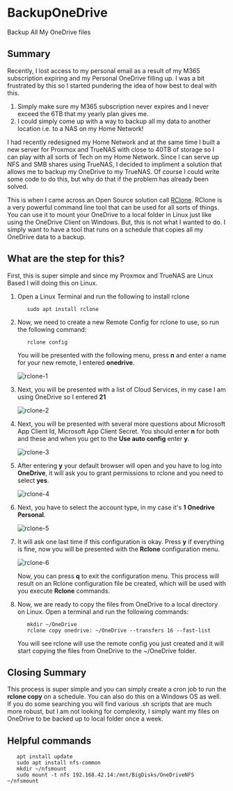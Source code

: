# BackupOneDrive
Backup All My OneDrive files

## Summary
Recently, I lost access to my personal email as a result of my M365 subscription expiring and my Personal OneDrive filling up.  I was a bit frustrated by this so I started pundering the idea of how best to deal with this.  

   1. Simply make sure my M365 subscription never expires and I never exceed the 6TB that my yearly plan gives me.
   2. I could simply come up with a way to backup all my data to another location i.e. to a NAS on my Home Network!

I had recently redesigned my Home Network and at the same time I built a new server for Proxmox and TrueNAS with close to 40TB of storage so I can play with all sorts of Tech on my Home Network.  Since I can serve up NFS and SMB shares using TrueNAS, I decided to impliment a solution that allows me to backup my OneDrive to my TrueNAS.  Of course I could write some code to do this, but why do that if the problem has already been solved.  

This is when I came across an Open Source solution call [RClone](https://rclone.org/). RClone is a very powerful command line tool that can be used for all sorts of things.  You can use it to mount your OneDrive to a local folder in Linux just like using the OneDrive Client on Windows.  But, this is not what I wanted to do.  I simply want to have a tool that runs on a schedule that copies all my OneDrive data to a backup.

## What are the step for this?
First, this is super simple and since my Proxmox and TrueNAS are Linux Based I will doing this on Linux.

1. Open a Linux Terminal and run the following to install rclone

      ~~~
         sudo apt install rclone
      ~~~

2. Now, we need to create a new Remote Config for rclone to use, so run the following command:

     ~~~
        rclone config
     ~~~
     You will be presented with the following menu, press **n** and enter a name for your new remote, I entered **onedrive**.
     
     ![rclone-1](https://github.com/Rickcau/BackupOneDrive/assets/17052492/788a66f8-90d9-4f37-9a9f-ca6a3c1cbe13)

3. Next, you will be presented with a list of Cloud Services, in my case I am using OneDrive so I entered **21**
   
     ![rclone-2](https://github.com/Rickcau/BackupOneDrive/assets/17052492/92234242-fe73-44e4-a7ca-4aae52965bdd)

4. Next, you will be presented with several more questions about Microsoft App Client Id, Microsoft App Client Secret.  You should enter **n** for both and these and when you get to the **Use auto config** enter **y**.

   ![rclone-3](https://github.com/Rickcau/BackupOneDrive/assets/17052492/6e22663e-851c-49e2-b92a-f1afde9eacf2)

5. After entering **y** your default browser will open and you have to log into **OneDrive**, it will ask you to grant permissions to rclone and you need to select **yes**.

   ![rclone-4](https://github.com/Rickcau/BackupOneDrive/assets/17052492/ac9816a9-7ba6-4339-83af-f5094f98ee53)

6. Next, you have to select the account type, in my case it's **1 Onedrive Personal**.

   ![rclone-5](https://github.com/Rickcau/BackupOneDrive/assets/17052492/c1a89d8c-7fbf-4f5e-8045-f1d2f147e5d8)

7. It will ask one last time if this configuration is okay.  Press **y** if everything is fine, now you will be presented with the **Rclone** configuration menu.

   ![rclone-6](https://github.com/Rickcau/BackupOneDrive/assets/17052492/d805f0d7-d53f-4b5f-b688-91664deb803f)

   Now, you can press **q** to exit the configuration menu.  This process will result on an Rclone configuration file be created, which will be used with you execute **Rclone** commands.

8. Now, we are ready to copy the files from OneDrive to a local directory on Linux.  Open a terminal and run the following commands:

   ~~~
      mkdir ~/OneDrive
      rclone copy onedrive: ~/OneDrive --transfers 16 --fast-list
   ~~~

   You will see rclone will use the remote config you just created and it will start copying the files from OneDrive to the ~/OneDrive folder.
 
## Closing Summary
This process is super simple and you can simply create a cron job to run the **rclone copy** on a schedule.  You can also do this on a Windows OS as well.  If you do some searching you will find various .sh scripts that are much more robust, but I am not looking for complexity, I simply want my files on OneDrive to be backed up to local folder once a week. 

## Helpful commands
   
   ~~~
      apt install update
      sudo apt install nfs-common
      mkdir ~/nfsmount
      sudo mount -t nfs 192.168.42.14:/mnt/BigDisks/OneDriveNFS ~/nfsmount 
   ~~~
